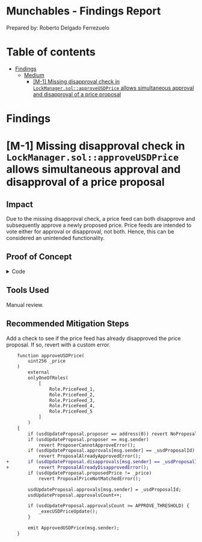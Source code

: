 # Munchables - Findings Report
Prepared by: Roberto Delgado Ferrezuelo

# Table of contents

- [Findings](#findings)
  - [Medium](#medium)
    - [\[M-1\] Missing disapproval check in `LockManager.sol::approveUSDPrice` allows simultaneous approval and disapproval of a price proposal](#m-1-missing-disapproval-check-in-lockmanagersolapproveusdprice-allows-simultaneous-approval-and-disapproval-of-a-price-proposal)

# Findings

# [M-1] Missing disapproval check in `LockManager.sol::approveUSDPrice` allows simultaneous approval and disapproval of a price proposal

## Impact
Due to the missing disapproval check, a price feed can both disapprove and subsequently approve a newly proposed price. Price feeds are intended to vote either for approval or disapproval, not both. Hence, this can be considered an unintended functionality.

## Proof of Concept
<details>
<summary>Code</summary>

Place this in `MunchablesTest.sol`.

```javascript
    function test_priceFeedCanVoteBoth() public {
        address priceFeed2 = makeAddr("priceFeed2");
        address tokenUpdated = makeAddr("token");

        address[] memory tokensUpdated = new address[](1);
        tokensUpdated[0] = tokenUpdated;

        deployContracts();

        console.log("--------------- PoC ---------------");

        cs.setRole(Role.PriceFeed_1, address(lm), address(this));
        cs.setRole(Role.PriceFeed_2, address(lm), priceFeed2);

        lm.proposeUSDPrice(1 ether, tokensUpdated);

        vm.startPrank(priceFeed2);
        lm.disapproveUSDPrice(1 ether);
        lm.approveUSDPrice(1 ether);
        vm.stopPrank();
    }
```

</details>

## Tools Used
Manual review.

## Recommended Mitigation Steps
Add a check to see if the price feed has already disapproved the price proposal. If so, revert with a custom error.

```diff
    function approveUSDPrice(
        uint256 _price
    )
        external
        onlyOneOfRoles(
            [
                Role.PriceFeed_1,
                Role.PriceFeed_2,
                Role.PriceFeed_3,
                Role.PriceFeed_4,
                Role.PriceFeed_5
            ]
        )
    {
        if (usdUpdateProposal.proposer == address(0)) revert NoProposalError();
        if (usdUpdateProposal.proposer == msg.sender)
            revert ProposerCannotApproveError();
        if (usdUpdateProposal.approvals[msg.sender] == _usdProposalId)
            revert ProposalAlreadyApprovedError();
+       if (usdUpdateProposal.disapprovals[msg.sender] == _usdProposalId)
+           revert ProposalAlreadyDisapprovedError();
        if (usdUpdateProposal.proposedPrice != _price)
            revert ProposalPriceNotMatchedError();

        usdUpdateProposal.approvals[msg.sender] = _usdProposalId;
        usdUpdateProposal.approvalsCount++;

        if (usdUpdateProposal.approvalsCount >= APPROVE_THRESHOLD) {
            _execUSDPriceUpdate();
        }

        emit ApprovedUSDPrice(msg.sender);
    }

```
